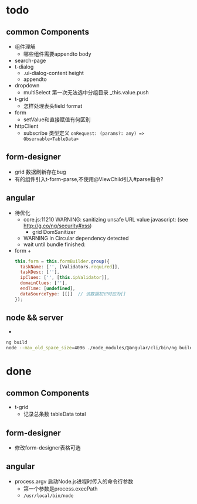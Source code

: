 # todo
## common Components
+ 组件理解
	+ 哪些组件需要appendto body
+ search-page
+ t-dialog
	+ .ui-dialog-content height
	+ appendto
+ dropdown
	+ multiSelect 第一次无法选中分组目录  _this.value.push
+ t-grid
	+ 怎样处理表头field format
+ form
	+ setValue和直接赋值有何区别
+ httpClient
	+ subscribe 类型定义 `onRequest: (params?: any) => Observable<TableData>`

## form-designer
+ grid 数据刷新存在bug
+ 有的组件引入t-form-parse,不使用@ViewChild引入#parse指令?


## angular
+ 待优化
	+ core.js:11210 WARNING: sanitizing unsafe URL value javascript: (see http://g.co/ng/security#xss)
		+ grid DomSanitizer
	+ WARNING in Circular dependency detected
	+ wait until bundle finished:
+ form
	+ 
	```js
	this.form = this.formBuilder.group({
      taskName: ['', [Validators.required]],
      taskDesc: [''],
      ipClues: ['', [this.ipValidator]],
      domainClues: [''],
      endTime: [undefined],
      dataSourceType: [[]]  // 该数据初识时应为[]
    });
	```

## node && server
+ 
```bash
ng build
node --max_old_space_size=4096 ./node_modules/@angular/cli/bin/ng build
```




# done
## common Components
+ t-grid
	+ 记录总条数 tableData total

## form-designer
+ 修改form-designer表格可选


## angular
+ process.argv 启动Node.js进程时传入的命令行参数 
	+ 第一个参数是process.execPath
	+ `/usr/local/bin/node`